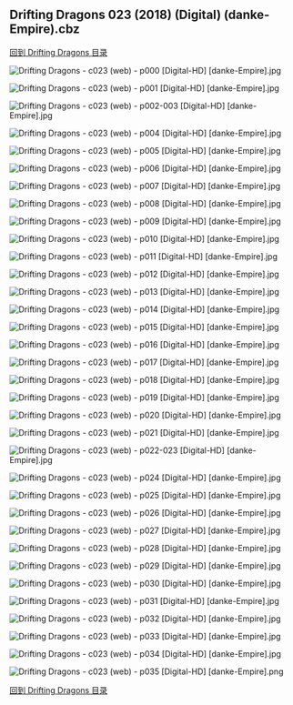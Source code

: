 ## Drifting Dragons 023 (2018) (Digital) (danke-Empire).cbz


[回到 Drifting Dragons 目录](https://github.com/alicewish/markdown/blob/master/series/Drifting-Dragons.md)


![Drifting Dragons - c023 (web) - p000 [Digital-HD] [danke-Empire].jpg](https://wx1.sinaimg.cn/large/6a9fdecagy1fqnit2l5m7j21kw290npd.jpg)

![Drifting Dragons - c023 (web) - p001 [Digital-HD] [danke-Empire].jpg](https://wx1.sinaimg.cn/large/6a9fdecagy1fqniu55nf9j21kw28z1ky.jpg)

![Drifting Dragons - c023 (web) - p002-003 [Digital-HD] [danke-Empire].jpg](https://wx1.sinaimg.cn/large/6a9fdecagy1fqnivj7oxhj21kw14i7wk.jpg)

![Drifting Dragons - c023 (web) - p004 [Digital-HD] [danke-Empire].jpg](https://wx1.sinaimg.cn/large/6a9fdecagy1fqnivzp5y7j21kw28zqv5.jpg)

![Drifting Dragons - c023 (web) - p005 [Digital-HD] [danke-Empire].jpg](https://wx1.sinaimg.cn/large/6a9fdecagy1fqniwa73jij21kw28ze81.jpg)

![Drifting Dragons - c023 (web) - p006 [Digital-HD] [danke-Empire].jpg](https://wx1.sinaimg.cn/large/6a9fdecagy1fqniwxp39mj21kw28zb29.jpg)

![Drifting Dragons - c023 (web) - p007 [Digital-HD] [danke-Empire].jpg](https://wx1.sinaimg.cn/large/6a9fdecagy1fqnixiw9t0j21kw28znpd.jpg)

![Drifting Dragons - c023 (web) - p008 [Digital-HD] [danke-Empire].jpg](https://wx1.sinaimg.cn/large/6a9fdecagy1fqniyhe8gfj21kw28zu0x.jpg)

![Drifting Dragons - c023 (web) - p009 [Digital-HD] [danke-Empire].jpg](https://wx1.sinaimg.cn/large/6a9fdecagy1fqniyxlvtsj21kw28zhdt.jpg)

![Drifting Dragons - c023 (web) - p010 [Digital-HD] [danke-Empire].jpg](https://wx1.sinaimg.cn/large/6a9fdecagy1fqnizh4ngdj21kw28zqv5.jpg)

![Drifting Dragons - c023 (web) - p011 [Digital-HD] [danke-Empire].jpg](https://wx1.sinaimg.cn/large/6a9fdecagy1fqnj0591z7j21kw28zqv5.jpg)

![Drifting Dragons - c023 (web) - p012 [Digital-HD] [danke-Empire].jpg](https://wx1.sinaimg.cn/large/6a9fdecagy1fqnj0xocdqj21kw28zu0x.jpg)

![Drifting Dragons - c023 (web) - p013 [Digital-HD] [danke-Empire].jpg](https://wx1.sinaimg.cn/large/6a9fdecagy1fqnj1n0dvjj21kw28zx6p.jpg)

![Drifting Dragons - c023 (web) - p014 [Digital-HD] [danke-Empire].jpg](https://wx1.sinaimg.cn/large/6a9fdecagy1fqnj35uu15j21kw28z1ky.jpg)

![Drifting Dragons - c023 (web) - p015 [Digital-HD] [danke-Empire].jpg](https://wx1.sinaimg.cn/large/6a9fdecagy1fqnj41sdwyj21kw28zu0x.jpg)

![Drifting Dragons - c023 (web) - p016 [Digital-HD] [danke-Empire].jpg](https://wx1.sinaimg.cn/large/6a9fdecagy1fqnj4hf567j21kw28znpd.jpg)

![Drifting Dragons - c023 (web) - p017 [Digital-HD] [danke-Empire].jpg](https://wx1.sinaimg.cn/large/6a9fdecagy1fqnj56xkrrj21kw28zhdt.jpg)

![Drifting Dragons - c023 (web) - p018 [Digital-HD] [danke-Empire].jpg](https://wx1.sinaimg.cn/large/6a9fdecagy1fqnj65a2toj21kw28znpd.jpg)

![Drifting Dragons - c023 (web) - p019 [Digital-HD] [danke-Empire].jpg](https://wx1.sinaimg.cn/large/6a9fdecagy1fqnj6qn784j21kw28ze81.jpg)

![Drifting Dragons - c023 (web) - p020 [Digital-HD] [danke-Empire].jpg](https://wx1.sinaimg.cn/large/6a9fdecagy1fqnj7o1gi8j21kw28znpd.jpg)

![Drifting Dragons - c023 (web) - p021 [Digital-HD] [danke-Empire].jpg](https://wx1.sinaimg.cn/large/6a9fdecagy1fqnj8hj5rvj21kw28zhdt.jpg)

![Drifting Dragons - c023 (web) - p022-023 [Digital-HD] [danke-Empire].jpg](https://wx1.sinaimg.cn/large/6a9fdecagy1fqnjafovf9j21kw14inpf.jpg)

![Drifting Dragons - c023 (web) - p024 [Digital-HD] [danke-Empire].jpg](https://wx1.sinaimg.cn/large/6a9fdecagy1fqnjbnzrzuj21kw28zqv5.jpg)

![Drifting Dragons - c023 (web) - p025 [Digital-HD] [danke-Empire].jpg](https://wx1.sinaimg.cn/large/6a9fdecagy1fqnjcz2ymoj21kw28znpd.jpg)

![Drifting Dragons - c023 (web) - p026 [Digital-HD] [danke-Empire].jpg](https://wx1.sinaimg.cn/large/6a9fdecagy1fqnjelg07ij21kw28zkjl.jpg)

![Drifting Dragons - c023 (web) - p027 [Digital-HD] [danke-Empire].jpg](https://wx1.sinaimg.cn/large/6a9fdecagy1fqnjflq96kj21kw28zhdt.jpg)

![Drifting Dragons - c023 (web) - p028 [Digital-HD] [danke-Empire].jpg](https://wx1.sinaimg.cn/large/6a9fdecagy1fqnjhgalykj21kw28zhdt.jpg)

![Drifting Dragons - c023 (web) - p029 [Digital-HD] [danke-Empire].jpg](https://wx1.sinaimg.cn/large/6a9fdecagy1fqnji1o8s4j21kw28z1kx.jpg)

![Drifting Dragons - c023 (web) - p030 [Digital-HD] [danke-Empire].jpg](https://wx1.sinaimg.cn/large/6a9fdecagy1fqnjj9au86j21kw28ze82.jpg)

![Drifting Dragons - c023 (web) - p031 [Digital-HD] [danke-Empire].jpg](https://wx1.sinaimg.cn/large/6a9fdecagy1fqnjjs6810j21kw28zhdt.jpg)

![Drifting Dragons - c023 (web) - p032 [Digital-HD] [danke-Empire].jpg](https://wx1.sinaimg.cn/large/6a9fdecagy1fqnjkim9tcj21kw28zu0x.jpg)

![Drifting Dragons - c023 (web) - p033 [Digital-HD] [danke-Empire].jpg](https://wx1.sinaimg.cn/large/6a9fdecagy1fqnjlzn2tqj21kw28zqv5.jpg)

![Drifting Dragons - c023 (web) - p034 [Digital-HD] [danke-Empire].jpg](https://wx1.sinaimg.cn/large/6a9fdecagy1fqnjmjodntj21kw28zkjl.jpg)

![Drifting Dragons - c023 (web) - p035 [Digital-HD] [danke-Empire].png](https://wx1.sinaimg.cn/large/6a9fdecagy1fqnjmlmuozj21kw28z0qs.jpg)

[回到 Drifting Dragons 目录](https://github.com/alicewish/markdown/blob/master/series/Drifting-Dragons.md)

